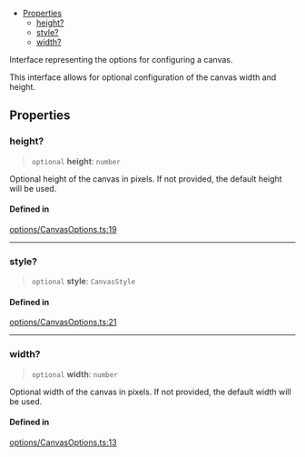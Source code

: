 <!-- START doctoc generated TOC please keep comment here to allow auto update -->
<!-- DON'T EDIT THIS SECTION, INSTEAD RE-RUN doctoc TO UPDATE -->

- [Properties](#properties)
  - [height?](#height)
  - [style?](#style)
  - [width?](#width)

<!-- END doctoc generated TOC please keep comment here to allow auto update -->

Interface representing the options for configuring a canvas.

This interface allows for optional configuration of the canvas width and height.

## Properties

### height?

> `optional` **height**: `number`

Optional height of the canvas in pixels.
If not provided, the default height will be used.

#### Defined in

[options/CanvasOptions.ts:19](https://github.com/avolutions/canvas-painter/blob/8662e7c583541591af74809f74056e5e590e4a38/src/options/CanvasOptions.ts#L19)

***

### style?

> `optional` **style**: `CanvasStyle`

#### Defined in

[options/CanvasOptions.ts:21](https://github.com/avolutions/canvas-painter/blob/8662e7c583541591af74809f74056e5e590e4a38/src/options/CanvasOptions.ts#L21)

***

### width?

> `optional` **width**: `number`

Optional width of the canvas in pixels.
If not provided, the default width will be used.

#### Defined in

[options/CanvasOptions.ts:13](https://github.com/avolutions/canvas-painter/blob/8662e7c583541591af74809f74056e5e590e4a38/src/options/CanvasOptions.ts#L13)
